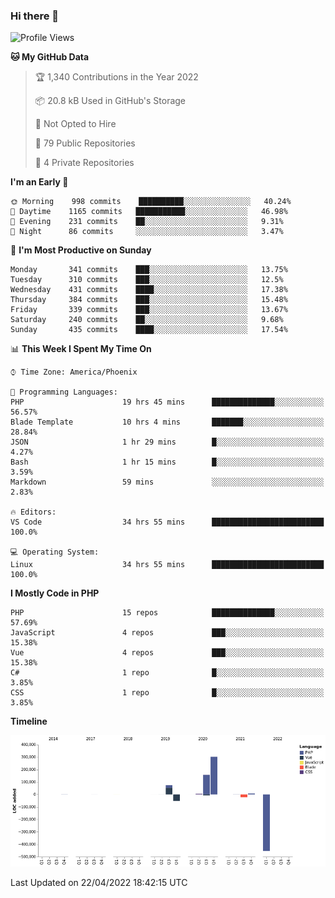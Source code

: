 ### Hi there 👋

<!--START_SECTION:waka-->
![Profile Views](http://img.shields.io/badge/Profile%20Views-0-blue)

**🐱 My GitHub Data** 

> 🏆 1,340 Contributions in the Year 2022
 > 
> 📦 20.8 kB Used in GitHub's Storage 
 > 
> 🚫 Not Opted to Hire
 > 
> 📜 79 Public Repositories 
 > 
> 🔑 4 Private Repositories  
 > 
**I'm an Early 🐤** 

```text
🌞 Morning    998 commits    ██████████░░░░░░░░░░░░░░░   40.24% 
🌆 Daytime    1165 commits   ███████████░░░░░░░░░░░░░░   46.98% 
🌃 Evening    231 commits    ██░░░░░░░░░░░░░░░░░░░░░░░   9.31% 
🌙 Night      86 commits     ░░░░░░░░░░░░░░░░░░░░░░░░░   3.47%

```
📅 **I'm Most Productive on Sunday** 

```text
Monday       341 commits    ███░░░░░░░░░░░░░░░░░░░░░░   13.75% 
Tuesday      310 commits    ███░░░░░░░░░░░░░░░░░░░░░░   12.5% 
Wednesday    431 commits    ████░░░░░░░░░░░░░░░░░░░░░   17.38% 
Thursday     384 commits    ███░░░░░░░░░░░░░░░░░░░░░░   15.48% 
Friday       339 commits    ███░░░░░░░░░░░░░░░░░░░░░░   13.67% 
Saturday     240 commits    ██░░░░░░░░░░░░░░░░░░░░░░░   9.68% 
Sunday       435 commits    ████░░░░░░░░░░░░░░░░░░░░░   17.54%

```


📊 **This Week I Spent My Time On** 

```text
⌚︎ Time Zone: America/Phoenix

💬 Programming Languages: 
PHP                      19 hrs 45 mins      ██████████████░░░░░░░░░░░   56.57% 
Blade Template           10 hrs 4 mins       ███████░░░░░░░░░░░░░░░░░░   28.84% 
JSON                     1 hr 29 mins        █░░░░░░░░░░░░░░░░░░░░░░░░   4.27% 
Bash                     1 hr 15 mins        █░░░░░░░░░░░░░░░░░░░░░░░░   3.59% 
Markdown                 59 mins             ░░░░░░░░░░░░░░░░░░░░░░░░░   2.83%

🔥 Editors: 
VS Code                  34 hrs 55 mins      █████████████████████████   100.0%

💻 Operating System: 
Linux                    34 hrs 55 mins      █████████████████████████   100.0%

```

**I Mostly Code in PHP** 

```text
PHP                      15 repos            ██████████████░░░░░░░░░░░   57.69% 
JavaScript               4 repos             ███░░░░░░░░░░░░░░░░░░░░░░   15.38% 
Vue                      4 repos             ███░░░░░░░░░░░░░░░░░░░░░░   15.38% 
C#                       1 repo              █░░░░░░░░░░░░░░░░░░░░░░░░   3.85% 
CSS                      1 repo              █░░░░░░░░░░░░░░░░░░░░░░░░   3.85%

```


**Timeline**

![Chart not found](https://raw.githubusercontent.com/mikebronner/mikebronner/master/charts/bar_graph.png) 


 Last Updated on 22/04/2022 18:42:15 UTC
<!--END_SECTION:waka-->

<!--
**mikebronner/mikebronner** is a ✨ _special_ ✨ repository because its `README.md` (this file) appears on your GitHub profile.

Here are some ideas to get you started:

- 🔭 I’m currently working on ...
- 🌱 I’m currently learning ...
- 👯 I’m looking to collaborate on ...
- 🤔 I’m looking for help with ...
- 💬 Ask me about ...
- 📫 How to reach me: ...
- 😄 Pronouns: ...
- ⚡ Fun fact: ...
-->
